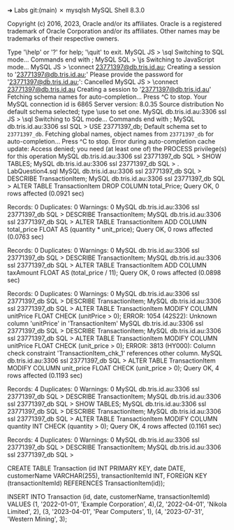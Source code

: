 ➜  Labs git:(main) ✗ mysqlsh
MySQL Shell 8.3.0

Copyright (c) 2016, 2023, Oracle and/or its affiliates.
Oracle is a registered trademark of Oracle Corporation and/or its affiliates.
Other names may be trademarks of their respective owners.

Type '\help' or '\?' for help; '\quit' to exit.
 MySQL  JS > \sql
Switching to SQL mode... Commands end with ;
 MySQL  SQL > \js
Switching to JavaScript mode...
 MySQL  JS > \connect 23771397@db.tris.id.au;
Creating a session to '23771397@db.tris.id.au;'
Please provide the password for '23771397@db.tris.id.au;': 
Cancelled
 MySQL  JS > \connect 23771397@db.tris.id.au
Creating a session to '23771397@db.tris.id.au'
Fetching schema names for auto-completion... Press ^C to stop.
Your MySQL connection id is 6865
Server version: 8.0.35 Source distribution
No default schema selected; type \use <schema> to set one.
 MySQL  db.tris.id.au:3306 ssl  JS > \sql
Switching to SQL mode... Commands end with ;
 MySQL  db.tris.id.au:3306 ssl  SQL > USE 23771397_db;
Default schema set to `23771397_db`.
Fetching global names, object names from `23771397_db` for auto-completion... Press ^C to stop.
Error during auto-completion cache update: Access denied; you need (at least one of) the PROCESS privilege(s) for this operation
 MySQL  db.tris.id.au:3306 ssl  23771397_db  SQL > SHOW TABLES;
 MySQL  db.tris.id.au:3306 ssl  23771397_db  SQL > \. LabQuestion4.sql
 MySQL  db.tris.id.au:3306 ssl  23771397_db  SQL > DESCRIBE TransactionItem;
 MySQL  db.tris.id.au:3306 ssl  23771397_db  SQL > ALTER TABLE TransactionItem DROP COLUMN total_Price;
Query OK, 0 rows affected (0.0921 sec)

Records: 0  Duplicates: 0  Warnings: 0
 MySQL  db.tris.id.au:3306 ssl  23771397_db  SQL > DESCRIBE TransactionItem;
 MySQL  db.tris.id.au:3306 ssl  23771397_db  SQL > ALTER TABLE TransactionItem ADD COLUMN total_price FLOAT  AS (quantity * unit_price);
Query OK, 0 rows affected (0.0763 sec)

Records: 0  Duplicates: 0  Warnings: 0
 MySQL  db.tris.id.au:3306 ssl  23771397_db  SQL > DESCRIBE TransactionItem;
 MySQL  db.tris.id.au:3306 ssl  23771397_db  SQL > ALTER TABLE TransactionItem ADD COLUMN taxAmount FLOAT AS (total_price / 11);
Query OK, 0 rows affected (0.0898 sec)

Records: 0  Duplicates: 0  Warnings: 0
 MySQL  db.tris.id.au:3306 ssl  23771397_db  SQL > DESCRIBE TransactionItem;
 MySQL  db.tris.id.au:3306 ssl  23771397_db  SQL > ALTER TABLE TransactionItem MODIFY COLUMN unitPrice FLOAT CHECK (unitPrice > 0);
ERROR: 1054 (42S22): Unknown column 'unitPrice' in 'TransactionItem'
 MySQL  db.tris.id.au:3306 ssl  23771397_db  SQL > DESCRIBE TransactionItem;
 MySQL  db.tris.id.au:3306 ssl  23771397_db  SQL > ALTER TABLE TransactionItem MODIFY COLUMN unitPrice FLOAT CHECK (unit_price > 0);
ERROR: 3813 (HY000): Column check constraint 'TransactionItem_chk_1' references other column.
 MySQL  db.tris.id.au:3306 ssl  23771397_db  SQL > ALTER TABLE TransactionItem MODIFY COLUMN unit_price FLOAT CHECK (unit_price > 0);
Query OK, 4 rows affected (0.1193 sec)

Records: 4  Duplicates: 0  Warnings: 0
 MySQL  db.tris.id.au:3306 ssl  23771397_db  SQL > DESCRIBE TransactionItem;
 MySQL  db.tris.id.au:3306 ssl  23771397_db  SQL > SHOW TABLES;
 MySQL  db.tris.id.au:3306 ssl  23771397_db  SQL > DESCRIBE TransactionItem;
 MySQL  db.tris.id.au:3306 ssl  23771397_db  SQL > ALTER TABLE TransactionItem MODIFY COLUMN quantity INT CHECK (quantity > 0);
Query OK, 4 rows affected (0.1161 sec)

Records: 4  Duplicates: 0  Warnings: 0
 MySQL  db.tris.id.au:3306 ssl  23771397_db  SQL > DESCRIBE TransactionItem;
 MySQL  db.tris.id.au:3306 ssl  23771397_db  SQL > 

CREATE TABLE Transaction (id INT PRIMARY KEY, date DATE, customerName VARCHAR(255), transactionItemId INT, FOREIGN KEY (transactionItemId) REFERENCES TransactionItem(id));
                                               

INSERT INTO Transaction (id, date, customerName, transactionItemId) VALUES (1, '2022-01-01', 'Example Corporation', 4),(2, '2022-04-01', 'Nikola Limited', 2), (3, '2023-04-01', 'Pear Computers', 1), (4, '2023-07-31', 'Western Mining', 3);